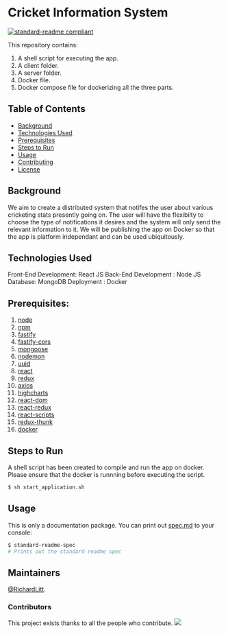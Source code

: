 # Cricket Information System

[![standard-readme compliant](https://img.shields.io/badge/readme%20style-standard-brightgreen.svg?style=flat-square)](https://github.com/RichardLitt/standard-readme)

This repository contains:

1. A shell script for executing the app.
2. A client folder.
3. A server folder.
4. Docker file.
5. Docker compose file for dockerizing all the three parts.


## Table of Contents

- [Background](#background)
- [Technologies Used](#technology)
- [Prerequisites](#prerequisites)
- [Steps to Run](#install)
- [Usage](#usage)
- [Contributing](#contributing)
- [License](#license)

## Background

We aim to create a distributed system that notifes the user about various cricketing stats presently going on. The user will have the flexibilty to choose the type of notifications it desires and the system will only send the relevant information to it.
We will be publishing the app on Docker so that the app is platform independant and can be used ubiquitously. 

## Technologies Used
Front-End Development: React JS
Back-End Development : Node JS
Database: MongoDB
Deployment : Docker

## Prerequisites:
1. [node](http://nodejs.org) 
2. [npm](https://npmjs.com)
3. [fastify](https://www.fastify.io/)
4. [fastify-cors](https://www.npmjs.com/package/fastify-cors)
5. [mongoose](https://mongoosejs.com/docs/)
6. [nodemon](https://www.npmjs.com/package/nodemon)
7. [uuid](https://www.npmjs.com/package/uuid)
8. [react](https://reactjs.org/)
9. [redux](https://redux.js.org/)
10. [axios](https://axios-http.com/docs/intro)
11. [highcharts](https://www.highcharts.com/)
12. [react-dom](https://reactjs.org/docs/react-dom.html)
13. [react-redux](https://react-redux.js.org/)
14. [react-scripts](https://www.npmjs.com/package/react-scripts)
15. [redux-thunk](https://github.com/reduxjs/redux-thunk)
16. [docker](https://www.docker.com/)


## Steps to Run

A shell script has been created to compile and run the app on docker. Please ensure that the docker is runnning before executing the script.

```sh
$ sh start_application.sh
```

## Usage

This is only a documentation package. You can print out [spec.md](spec.md) to your console:

```sh
$ standard-readme-spec
# Prints out the standard-readme spec
```

## Maintainers

[@RichardLitt](https://github.com/RichardLitt).


### Contributors

This project exists thanks to all the people who contribute. 
<a href="https://github.com/RichardLitt/standard-readme/graphs/contributors"><img src="https://opencollective.com/standard-readme/contributors.svg?width=890&button=false" /></a>


